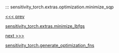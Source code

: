 
#

::: sensitivity_torch.extras.optimization.minimize_sqp

<div class='container'>
<div class='left-div'><a href='/sensitivity_torch/api/sensitivity_torch/extras/optimization/minimize_lbfgs'><<< prev<p>sensitivity_torch.extras.minimize_lbfgs</p></a></div><div class='right-div'><a href='/sensitivity_torch/api/sensitivity_torch/sensitivity/generate_optimization_fns'>next >>><p>sensitivity_torch.generate_optimization_fns</p></a></div></div>